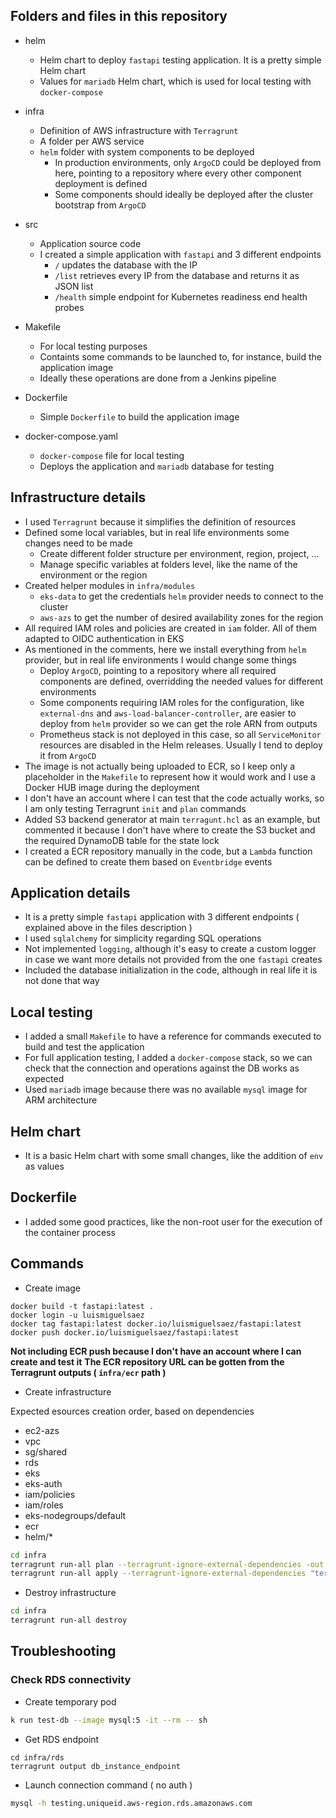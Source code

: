 
## Folders and files in this repository

- helm
  - Helm chart to deploy `fastapi` testing application. It is a pretty simple Helm chart
  - Values for `mariadb` Helm chart, which is used for local testing with `docker-compose`

- infra
  - Definition of AWS infrastructure with `Terragrunt`
  - A folder per AWS service
  - `helm` folder with system components to be deployed
    - In production environments, only `ArgoCD` could be deployed from here, pointing to a repository where every other component deployment is defined
    - Some components should ideally be deployed after the cluster bootstrap from `ArgoCD`

- src
  - Application source code
  - I created a simple application with `fastapi` and 3 different endpoints
    - `/` updates the database with the IP
    - `/list` retrieves every IP from the database and returns it as JSON list
    - `/health` simple endpoint for Kubernetes readiness end health probes

- Makefile
  - For local testing purposes
  - Containts some commands to be launched to, for instance, build the application image
  - Ideally these operations are done from a Jenkins pipeline

- Dockerfile
  - Simple `Dockerfile` to build the application image

- docker-compose.yaml
  - `docker-compose` file for local testing
  - Deploys the application and `mariadb` database for testing


## Infrastructure details

- I used `Terragrunt` because it simplifies the definition of resources
- Defined some local variables, but in real life environments some changes need to be made
  - Create different folder structure per environment, region, project, ...
  - Manage specific variables at folders level, like the name of the environment or the region
- Created helper modules in `infra/modules`
  - `eks-data` to get the credentials `helm` provider needs to connect to the cluster
  - `aws-azs` to get the number of desired availability zones for the region
- All required IAM roles and policies are created in `iam` folder. All of them adapted to OIDC authentication in EKS
- As mentioned in the comments, here we install everything from `helm` provider, but in real life environments I would change some things
  - Deploy `ArgoCD`, pointing to a repository where all required components are defined, overridding the needed values for different environments
  - Some components requiring IAM roles for the configuration, like `external-dns` and `aws-load-balancer-controller`, are easier to deploy from `helm` provider so we can get the role ARN from outputs
  - Prometheus stack is not deployed in this case, so all `ServiceMonitor` resources are disabled in the Helm releases. Usually I tend to deploy it from `ArgoCD`
- The image is not actually being uploaded to ECR, so I keep only a placeholder in the `Makefile` to represent how it would work and I use a Docker HUB image during the deployment
- I don't have an account where I can test that the code actually works, so I am only testing Terragrunt `init` and `plan` commands
- Added S3 backend generator at main `terragunt.hcl` as an example, but commented it because I don't have where to create the S3 bucket and the required DynamoDB table for the state lock
- I created a ECR repository manually in the code, but a `Lambda` function can be defined to create them based on `Eventbridge` events

## Application details

- It is a pretty simple `fastapi` application with 3 different endpoints ( explained above in the files description )
- I used `sqlalchemy` for simplicity regarding SQL operations
- Not implemented `logging`, although it's easy to create a custom logger in case we want more details not provided from the one `fastapì` creates
- Included the database initialization in the code, although in real life it is not done that way

## Local testing

- I added a small `Makefile` to have a reference for commands executed to build and test the application
- For full application testing, I added a `docker-compose` stack, so we can check that the connection and operations against the DB works as expected
- Used `mariadb` image because there was no available `mysql` image for ARM architecture

## Helm chart

- It is a basic Helm chart with some small changes, like the addition of `env` as values

## Dockerfile

- I added some good practices, like the non-root user for the execution of the container process


## Commands

- Create image

```
docker build -t fastapi:latest .
docker login -u luismiguelsaez
docker tag fastapi:latest docker.io/luismiguelsaez/fastapi:latest
docker push docker.io/luismiguelsaez/fastapi:latest
```

**Not including ECR push because I don't have an account where I can create and test it**
**The ECR repository URL can be gotten from the Terragrunt outputs ( `infra/ecr` path )**

- Create infrastructure

Expected esources creation order, based on dependencies

  - ec2-azs
  - vpc
  - sg/shared
  - rds
  - eks
  - eks-auth
  - iam/policies
  - iam/roles
  - eks-nodegroups/default
  - ecr
  - helm/*

```bash
cd infra
terragrunt run-all plan --terragrunt-ignore-external-dependencies -out terragrunt-plan.out
terragrunt run-all apply --terragrunt-ignore-external-dependencies "terragrunt-plan.out"
```

- Destroy infrastructure

```bash
cd infra
terragrunt run-all destroy
```

## Troubleshooting

### Check RDS connectivity

- Create temporary pod
```bash
k run test-db --image mysql:5 -it --rm -- sh
```

- Get RDS endpoint
```
cd infra/rds
terragrunt output db_instance_endpoint
```

- Launch connection command ( no auth )
```bash
mysql -h testing.uniqueid.aws-region.rds.amazonaws.com
```
